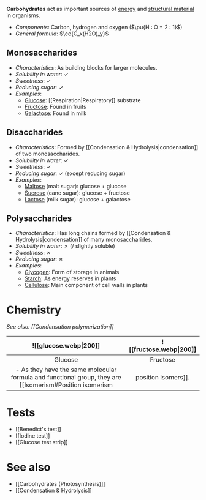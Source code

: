 **Carbohydrates** act as important sources of <u>energy</u> and <u>structural material</u> in organisms.
- *Components*: Carbon, hydrogen and oxygen ($\pu{H : O = 2 : 1}$)
- *General formula*: $\ce{C_x(H2O)_y}$

## Monosaccharides
- *Characteristics*: As building blocks for larger molecules.
- *Solubility in water*: ✓
- *Sweetness*: ✓
- *Reducing sugar*: ✓
- *Examples*:
	- <u>Glucose</u>: [[Respiration|Respiratory]] substrate
	- <u>Fructose</u>: Found in fruits
	- <u>Galactose</u>: Found in milk

## Disaccharides
- *Characteristics*: Formed by [[Condensation & Hydrolysis|condensation]] of two monosaccharides.
- *Solubility in water*: ✓
- *Sweetness*: ✓
- *Reducing sugar*: ✓ (except reducing sugar)
- *Examples*:
	- <u>Maltose</u> (malt sugar): glucose + glucose
	- <u>Sucrose</u> (cane sugar): glucose + fructose
	- <u>Lactose</u> (milk sugar): glucose + galactose

## Polysaccharides
- *Characteristics*: Has long chains formed by [[Condensation & Hydrolysis|condensation]] of many monosaccharides.
- *Solubility in water*: ✗ (/ slightly soluble)
- *Sweetness*: ✗
- *Reducing sugar*: ✗
- *Examples*:
	- <u>Glycogen</u>: Form of storage in animals
	- <u>Starch</u>: As energy reserves in plants
	- <u>Cellulose</u>: Main component of cell walls in plants

# Chemistry
*See also: [[Condensation polymerization]]*

| ![[glucose.webp\|200]] | ![[fructose.webp\|200]] |
| :--: | :--: |
| Glucose | Fructose |
- As they have the same molecular formula and functional group, they are [[Isomerism#Position isomerism|position isomers]].

# Tests
- [[Benedict's test]]
- [[Iodine test]]
- [[Glucose test strip]]

# See also
- [[Carbohydrates (Photosynthesis)]]
- [[Condensation & Hydrolysis]]